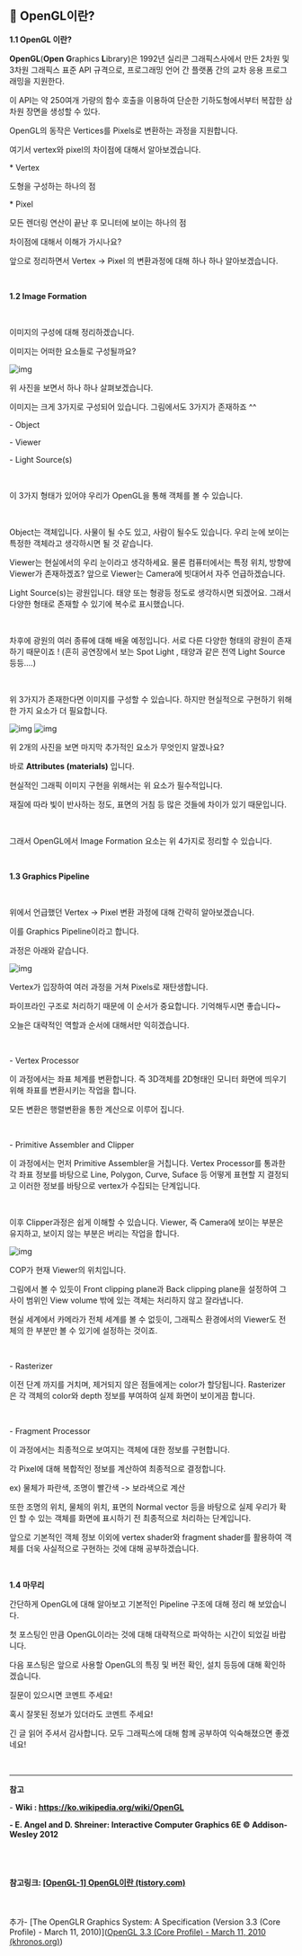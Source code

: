 ## 🔭 OpenGL이란?

 **1.1 OpenGL 이란?**

**OpenGL**(**Open** **G**raphics **L**ibrary)은 1992년 실리콘 그래픽스사에서 만든 2차원 및 3차원 그래픽스 표준 API 규격으로, 프로그래밍 언어 간 플랫폼 간의 교차 응용 프로그래밍을 지원한다. 

이 API는 약 250여개 가량의 함수 호출을 이용하여 단순한 기하도형에서부터 복잡한 삼차원 장면을 생성할 수 있다.



OpenGL의 동작은 Vertices를 Pixels로 변환하는 과정을 지원합니다.



여기서 vertex와 pixel의 차이점에 대해서 알아보겠습니다.

\* Vertex

도형을 구성하는 하나의 점

\* Pixel

모든 렌더링 연산이 끝난 후 모니터에 보이는 하나의 점



차이점에 대해서 이해가 가시나요? 

앞으로 정리하면서 Vertex -> Pixel 의 변환과정에 대해 하나 하나 알아보겠습니다.

<br>

 **1.2 Image Formation**

<br>

이미지의 구성에 대해 정리하겠습니다.

이미지는 어떠한 요소들로 구성될까요? 



![img](https://t1.daumcdn.net/cfile/tistory/270EF43957FF88AC09)



위 사진을 보면서 하나 하나 살펴보겠습니다.



이미지는 크게 3가지로 구성되어 있습니다. 그림에서도 3가지가 존재하죠 ^^



\- Object

\- Viewer

\- Light Source(s)

<br>

이 3가지 형태가 있어야 우리가 OpenGL을 통해 객체를 볼 수 있습니다.

<br>

Object는 객체입니다. 사물이 될 수도 있고, 사람이 될수도 있습니다. 우리 눈에 보이는 특정한 객체라고 생각하시면 될 것 같습니다.

Viewer는 현실에서의 우리 눈이라고 생각하세요. 물론 컴퓨터에서는 특정 위치, 방향에 Viewer가 존재하겠죠? 앞으로 Viewer는 Camera에 빗대어서 자주 언급하겠습니다.

Light Source(s)는 광원입니다. 태양 또는 형광등 정도로 생각하시면 되겠어요. 그래서 다양한 형태로 존재할 수 있기에 복수로 표시했습니다.

<br>

차후에 광원의 여러 종류에 대해 배울 예정입니다. 서로 다른 다양한 형태의 광원이 존재하기 때문이죠 ! (흔히 공연장에서 보는 Spot Light , 태양과 같은 전역 Light Source 등등....)

<br>

위 3가지가 존재한다면 이미지를 구성할 수 있습니다. 하지만 현실적으로 구현하기 위해 한 가지 요소가 더 필요합니다.

![img](https://t1.daumcdn.net/cfile/tistory/2120073857FF8ADF24)         ![img](https://t1.daumcdn.net/cfile/tistory/252CFC3457FF8AE728)



위 2개의 사진을 보면 마지막 추가적인 요소가 무엇인지 알겠나요?

바로 **Attributes (materials)** 입니다.

현실적인 그래픽 이미지 구현을 위해서는 위 요소가 필수적입니다.

재질에 따라 빛이 반사하는 정도, 표면의 거침 등 많은 것들에 차이가 있기 때문입니다.

<br>

그래서 OpenGL에서 Image Formation 요소는 위 4가지로 정리할 수 있습니다.

<br>

 **1.3 Graphics Pipeline**

<br>

위에서 언급했던 Vertex -> Pixel 변환 과정에 대해 간략히 알아보겠습니다.

이를 Graphics Pipeline이라고 합니다.

과정은 아래와 같습니다.



![img](https://t1.daumcdn.net/cfile/tistory/217ED53F57FF8BEE21)



Vertex가 입장하여 여러 과정을 거쳐 Pixels로 재탄생합니다.

파이프라인 구조로 처리하기 때문에 이 순서가 중요합니다. 기억해두시면 좋습니다~

오늘은 대략적인 역할과 순서에 대해서만 익히겠습니다.

<br>

\- Vertex Processor

이 과정에서는 좌표 체계를 변환합니다. 즉 3D객체를 2D형태인 모니터 화면에 띄우기 위해 좌표를 변환시키는 작업을 합니다.

모든 변환은 행렬변환을 통한 계산으로 이루어 집니다.

<br>

\- Primitive Assembler and Clipper

이 과정에서는 먼저 Primitive Assembler을 거칩니다. Vertex Processor를 통과한 각 좌표 정보를 바탕으로 Line, Polygon, Curve, Suface 등 어떻게 표현할 지 결정되고 이러한 정보를 바탕으로 vertex가 수집되는 단계입니다.

<br>

이후 Clipper과정은 쉽게 이해할 수 있습니다. Viewer, 즉 Camera에 보이는 부분은 유지하고, 보이지 않는 부분은 버리는 작업을 합니다.

![img](https://t1.daumcdn.net/cfile/tistory/233F133A57FF8E4F05)



COP가 현재 Viewer의 위치입니다.

그림에서 볼 수 있듯이 Front clipping plane과 Back clipping plane을 설정하여 그 사이 범위인 View volume 밖에 있는 객체는 처리하지 않고 잘라냅니다.

현실 세계에서 카메라가 전체 세계를 볼 수 없듯이, 그래픽스 환경에서의 Viewer도 전체의 한 부분만 볼 수 있기에 설정하는 것이죠.

<br>

\- Rasterizer

이전 단계 까지를 거치며, 제거되지 않은 점들에게는 color가 할당됩니다. Rasterizer은 각 객체의 color와 depth 정보를 부여하여 실제 화면이 보이게끔 합니다.

<br>

\- Fragment Processor

이 과정에서는 최종적으로 보여지는 객체에 대한 정보를 구현합니다.

각 Pixel에 대해 복합적인 정보를 계산하여 최종적으로 결정합니다.

ex) 물체가 파란색, 조명이 빨간색 -> 보라색으로 계산

또한 조명의 위치, 물체의 위치, 표면의 Normal vector 등을 바탕으로 실제 우리가 확인 할 수 있는 객체를 화면에 표시하기 전 최종적으로 처리하는 단계입니다.

앞으로 기본적인 객체 정보 이외에 vertex shader와 fragment shader를 활용하여 객체를 더욱 사실적으로 구현하는 것에 대해 공부하겠습니다.

<br>

 **1.4 마무리**



간단하게 OpenGL에 대해 알아보고 기본적인 Pipeline 구조에 대해 정리 해 보았습니다.

첫 포스팅인 만큼 OpenGL이라는 것에 대해 대략적으로 파악하는 시간이 되었길 바랍니다.

다음 포스팅은 앞으로 사용할 OpenGL의 특징 및 버전 확인, 설치 등등에 대해 확인하겠습니다.

질문이 있으시면 코멘트 주세요!

혹시 잘못된 정보가 있더라도 코멘트 주세요!

긴 글 읽어 주셔서 감사합니다. 모두 그래픽스에 대해 함께 공부하여 익숙해졌으면 좋겠네요!

<br>

------



**참고**

\- **Wiki : https://ko.wikipedia.org/wiki/OpenGL**

**- E. Angel and D. Shreiner: Interactive Computer Graphics 6E © Addison-Wesley 2012**



<br>

<br>

#### 참고링크: [[OpenGL-1\] OpenGL이란 (tistory.com)](https://zamezzz.tistory.com/13)

<br>

추가- [The OpenGLR Graphics System: A Specification (Version 3.3 (Core Profile) - March 11, 2010)]([OpenGL 3.3 (Core Profile) - March 11, 2010 (khronos.org)](https://registry.khronos.org/OpenGL/specs/gl/glspec33.core.pdf))